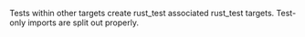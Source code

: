 
Tests within other targets create rust_test associated rust_test targets. Test-only imports are
split out properly.
